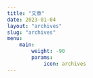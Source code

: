 ```yaml
---
title: "文章"
date: 2023-01-04
layout: "archives"
slug: "archives"
menu:
    main:
        weight: -90
        params: 
            icon: archives
---
```

